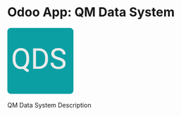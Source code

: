 # Odoo App: QM Data System

<img width="150" src="./static/description/icon.png" />

QM Data System Description